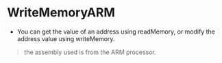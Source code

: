 # WriteMemoryARM

- You can get the value of an address using readMemory, or modify the address value using writeMemory.

> the assembly used is from the ARM processor.
